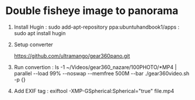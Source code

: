 

# Double fisheye image to panorama

1. Install Hugin
   : sudo add-apt-repository ppa:ubuntuhandbook1/apps
   : sudo apt install hugin

2. Setup converter

	https://github.com/ultramango/gear360pano.git

3. Run convertion
   : ls -1 ~/Videos/gear360_nazare/100PHOTO/*MP4 | parallel --load 99% --noswap --memfree 500M --bar ./gear360video.sh -p {}

4. Add EXIF tag
   : exiftool -XMP-GSpherical:Spherical="true" file.mp4
